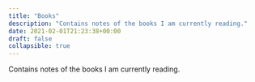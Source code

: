 ```yaml
---
title: "Books"
description: "Contains notes of the books I am currently reading."
date: 2021-02-01T21:23:38+00:00
draft: false
collapsible: true
---
```


Contains notes of the books I am currently reading.